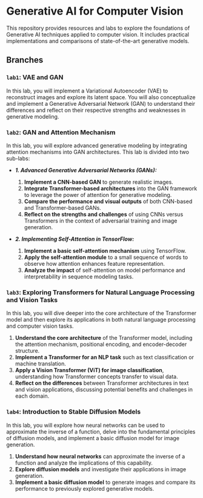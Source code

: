 # Generative AI for Computer Vision

This repository provides resources and labs to explore the foundations of Generative AI techniques applied to computer vision. It includes practical implementations and comparisons of state-of-the-art generative models.

## Branches

### `lab1`: VAE and GAN
In this lab, you will implement a Variational Autoencoder (VAE) to reconstruct images and explore its latent space. You will also conceptualize and implement a Generative Adversarial Network (GAN) to understand their differences and reflect on their respective strengths and weaknesses in generative modeling.

### `lab2`: GAN and Attention Mechanism
In this lab, you will explore advanced generative modeling by integrating attention mechanisms into GAN architectures. This lab is divided into two sub-labs:

- ***1. Advanced Generative Adversarial Networks (GANs):***
  1. **Implement a CNN-based GAN** to generate realistic images.
  2. **Integrate Transformer-based architectures** into the GAN framework to leverage the power of attention for generative modeling.
  3. **Compare the performance and visual outputs** of both CNN-based and Transformer-based GANs.
  4. **Reflect on the strengths and challenges** of using CNNs versus Transformers in the context of adversarial training and image generation.

- ***2. Implementing Self-Attention in TensorFlow:***
  1. **Implement a basic self-attention mechanism** using TensorFlow.
  2. **Apply the self-attention module** to a small sequence of words to observe how attention enhances feature representation.
  3. **Analyze the impact** of self-attention on model performance and interpretability in sequence modeling tasks.

### `lab3`: Exploring Transformers for Natural Language Processing and Vision Tasks
In this lab, you will dive deeper into the core architecture of the Transformer model and then explore its applications in both natural language processing and computer vision tasks.

1. **Understand the core architecture** of the Transformer model, including the attention mechanism, positional encoding, and encoder-decoder structure.
2. **Implement a Transformer for an NLP task** such as text classification or machine translation.
3. **Apply a Vision Transformer (ViT) for image classification**, understanding how Transformer concepts transfer to visual data.
4. **Reflect on the differences** between Transformer architectures in text and vision applications, discussing potential benefits and challenges in each domain.

### `lab4`: Introduction to Stable Diffusion Models
In this lab, you will explore how neural networks can be used to approximate the inverse of a function, delve into the fundamental principles of diffusion models, and implement a basic diffusion model for image generation.

1. **Understand how neural networks** can approximate the inverse of a function and analyze the implications of this capability.
2. **Explore diffusion models** and investigate their applications in image generation.
3. **Implement a basic diffusion model** to generate images and compare its performance to previously explored generative models.
